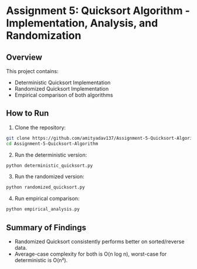 # Assignment 5: Quicksort Algorithm - Implementation, Analysis, and Randomization

## Overview

This project contains:

- Deterministic Quicksort Implementation
- Randomized Quicksort Implementation
- Empirical comparison of both algorithms

## How to Run

1. Clone the repository:

```bash
git clone https://github.com/amityadav137/Assignment-5-Quicksort-Algorithm.git
cd Assignment-5-Quicksort-Algorithm
```

2. Run the deterministic version:

```bash
python deterministic_quicksort.py
```

3. Run the randomized version:

```bash
python randomized_quicksort.py
```

4. Run empirical comparison:

```bash
python empirical_analysis.py
```

## Summary of Findings

- Randomized Quicksort consistently performs better on sorted/reverse data.
- Average-case complexity for both is O(n log n), worst-case for deterministic is O(n²).

